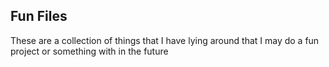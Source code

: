 ## Fun Files

These are a collection of things that I have lying around that I may do a fun project or something with in the future
